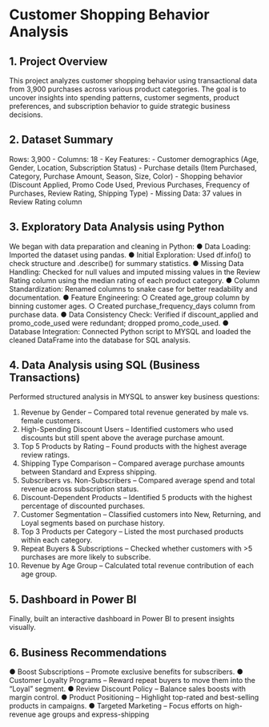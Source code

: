 # Customer Shopping Behavior Analysis 
## 1. Project Overview 
This project analyzes customer shopping behavior using transactional data from 3,900 
purchases across various product categories. The goal is to uncover insights into spending 
patterns, customer segments, product preferences, and subscription behavior to guide strategic 
business decisions. 
## 2. Dataset Summary 
Rows: 3,900 - Columns: 18 - Key Features: - Customer demographics (Age, Gender, Location, Subscription Status) - Purchase details (Item Purchased, Category, Purchase Amount, Season, Size, Color) - Shopping behavior (Discount Applied, Promo Code Used, Previous Purchases, Frequency of 
Purchases, Review Rating, Shipping Type) - Missing Data: 37 values in Review Rating column 
## 3. Exploratory Data Analysis using Python 
We began with data preparation and cleaning in Python: 
● Data Loading: Imported the dataset using pandas. 
● Initial Exploration: Used df.info() to check structure and .describe() for summary statistics.
● Missing Data Handling: Checked for null values and imputed missing values in the 
Review Rating column using the median rating of each product category. 
● Column Standardization: Renamed columns to snake case for better readability and 
documentation. 
● Feature Engineering: 
○ Created age_group column by binning customer ages. 
○ Created purchase_frequency_days column from purchase data. 
● Data Consistency Check: Verified if discount_applied and promo_code_used 
were redundant; dropped promo_code_used. 
● Database Integration: Connected Python script to MYSQL and loaded the cleaned 
DataFrame into the database for SQL analysis.
## 4. Data Analysis using SQL (Business Transactions) 
 Performed structured analysis in MYSQL to answer key business questions: 
1. Revenue by Gender – Compared total revenue generated by male vs. female 
customers. 
2. High-Spending Discount Users – Identified customers who used discounts but still 
spent above the average purchase amount. 
3. Top 5 Products by Rating – Found products with the highest average review ratings. 
4. Shipping Type Comparison – Compared average purchase amounts between 
Standard and Express shipping. 
5. Subscribers vs. Non-Subscribers – Compared average spend and total revenue 
across subscription status. 
6. Discount-Dependent Products – Identified 5 products with the highest percentage of 
discounted purchases. 
7. Customer Segmentation – Classified customers into New, Returning, and Loyal 
segments based on purchase history. 
8. Top 3 Products per Category – Listed the most purchased products within each 
category. 
9. Repeat Buyers & Subscriptions – Checked whether customers with >5 purchases are 
more likely to subscribe. 
10. Revenue by Age Group – Calculated total revenue contribution of each age group. 
## 5. Dashboard in Power BI 
Finally, built an interactive dashboard in Power BI to present insights visually.
## 6. Business Recommendations 
● Boost Subscriptions – Promote exclusive benefits for subscribers. 
● Customer Loyalty Programs – Reward repeat buyers to move them into the “Loyal” 
segment. 
● Review Discount Policy – Balance sales boosts with margin control. 
● Product Positioning – Highlight top-rated and best-selling products in campaigns. 
● Targeted Marketing – Focus efforts on high-revenue age groups and express-shipping
